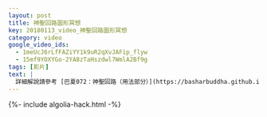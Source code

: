 ```yaml
---
layout: post
title: 神聖回路圖形冥想
key: 20180113_video_神聖回路圖形冥想
category: video
google_video_ids:
  - 1meUcJ6rLfFAZiYY1k9uR2qXvJAFip_flyw
  - 15mf9YOXYGo-2YA8zTaHszdwl7WmlA2Bf9g
tags: [影片]
text: |
  詳細解說請參考 [巴夏072：神聖回路（用法部分）](https://basharbuddha.github.io/video/2018/01/11/bashar-video-%E5%B7%B4%E5%A4%8F072-%E7%A5%9E%E8%81%96%E5%9B%9E%E8%B7%AF-%E7%94%A8%E6%B3%95%E9%83%A8%E5%88%86.html)
---
```


{%- include algolia-hack.html -%}
